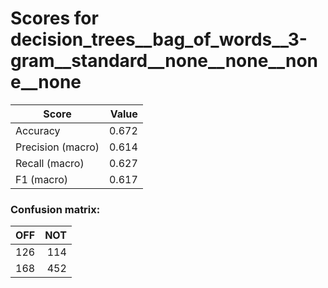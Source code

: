 # Scores for decision_trees__bag_of_words__3-gram__standard__none__none__none__none
|      Score      |Value|
|-----------------|----:|
|Accuracy         |0.672|
|Precision (macro)|0.614|
|Recall (macro)   |0.627|
|F1 (macro)       |0.617|

### Confusion matrix:
|OFF|NOT|
|--:|--:|
|126|114|
|168|452|
